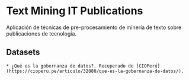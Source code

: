 # Text Mining IT Publications

Aplicación de técnicas de pre-procesamiento de minería de texto sobre publicaciones de tecnología.

## Datasets

	* ¿Qué es la gobernanza de datos?. Recuperado de [CIOPerú](https://cioperu.pe/articulo/32080/que-es-la-gobernanza-de-datos/).
